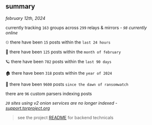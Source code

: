 
## summary
_february 12th, 2024_

currently tracking `163` groups across `299` relays & mirrors - _`98` currently online_

⏲ there have been `15` posts within the `last 24 hours`

🦈 there have been `125` posts within the `month of february`

🪐 there have been `782` posts within the `last 90 days`

🏚 there have been `318` posts within the `year of 2024`

🦕 there have been `9600` posts `since the dawn of ransomwatch`

there are `96` custom parsers indexing posts

_`20` sites using v2 onion services are no longer indexed - [support.torproject.org](https://support.torproject.org/onionservices/v2-deprecation/)_

> see the project [README](https://github.com/joshhighet/ransomwatch#ransomwatch--) for backend technicals

